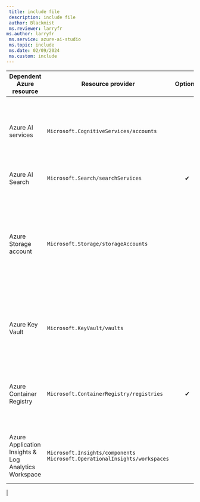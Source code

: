 ```yaml
---
 title: include file
 description: include file
 author: Blackmist
 ms.reviewer: larryfr
ms.author: larryfr
 ms.service: azure-ai-studio
 ms.topic: include
 ms.date: 02/09/2024
 ms.custom: include
---
```


|Dependent Azure resource|Resource provider|Optional|Note|
|---|---|:---:|---|
|Azure AI services|`Microsoft.CognitiveServices/accounts`||Either Azure AI services multi-service provider (kind=`AIServices`), or Azure OpenAI service. Provides API endpoints and keys for prebuilt AI services.|
| Azure AI Search|`Microsoft.Search/searchServices`|✔|Provides search capabilities for your projects.|
|Azure Storage account|`Microsoft.Storage/storageAccounts`||Stores artifacts for your projects like flows and evaluations. For data isolation, storage containers are prefixed using the project GUID, and conditionally secured using Azure ABAC for the project identity.|
|Azure Key Vault|`Microsoft.KeyVault/vaults`||Stores secrets like connection strings for your resource connections. For data isolation, secrets can't be retrieved across projects via APIs.|
|Azure Container Registry|`Microsoft.ContainerRegistry/registries`|✔|Stores docker images created when using custom runtime for prompt flow. For data isolation, docker images are prefixed using the project GUID.|
|Azure Application Insights &<br>Log Analytics Workspace| `Microsoft.Insights/components`<br>`Microsoft.OperationalInsights/workspaces` ||Used as log storage when you opt in for application-level logging for your deployed prompt flows.|
|

